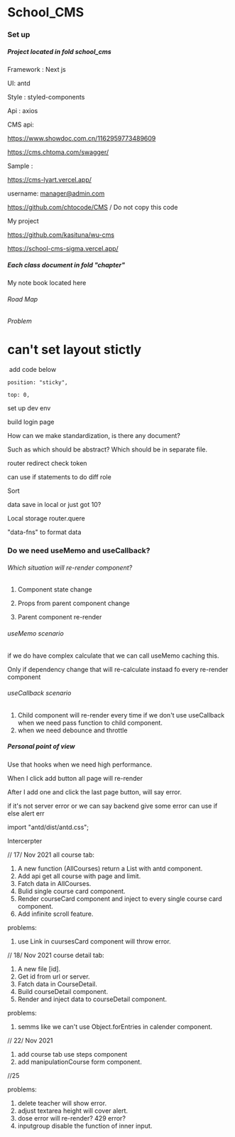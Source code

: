 # School_CMS

### Set up

##### Project located in fold school_cms

Framework : Next js

UI: antd

Style : styled-components

Api : axios

CMS api:

https://www.showdoc.com.cn/1162959773489609

https://cms.chtoma.com/swagger/

Sample :

https://cms-lyart.vercel.app/

username: [manager@admin.com](mailto:manager@admin.com)

https://github.com/chtocode/CMS / Do not copy this code

My project

https://github.com/kasituna/wu-cms

https://school-cms-sigma.vercel.app/

##### Each class document in fold "chapter"

My note book located here

###### Road Map



###### Problem

# can't set layout stictly

​	add code below

```
position: "sticky",

top: 0,
```

set up dev env

build login page

How can we make standardization, is there any document?

Such as which should be abstract? Which should be in separate file.

router redirect check token

can use if statements to do diff role

Sort

data save in local or just got 10?

Local storage router.quere

"data-fns" to format data



### Do we need useMemo and useCallback?

###### Which situation will re-render component?

1. Component  state change 

2. Props from parent component change
3. Parent component re-render

###### useMemo scenario

if we do have complex calculate that we can call useMemo caching this.

Only if dependency change that will re-calculate instaad fo every re-render component

###### useCallback scenario

1. Child component will re-render every time if we don't use useCallback when we need pass function to child component.
2. when we need debounce and throttle



##### Personal point of view

Use that hooks when we need high performance.



When I click add button all page will re-render

After I add one and click the last page button, will say error.

if it's not server error or we can say backend give some error can use if else alert err

import "antd/dist/antd.css";

Intercerpter

// 17/ Nov 2021
all course tab:
1. A new function (AllCourses) return a List with antd component.
2. Add api get all course with page and limit.
3. Fatch data in AllCourses.
4. Bulid single course card component.
5. Render courseCard component and inject to every single course card component.
6. Add infinite scroll feature.

problems:
1. use Link in cuursesCard component will throw error.


// 18/ Nov 2021
course detail tab:
1. A new file [id].
2. Get id from url or server.
3. Fatch data in CourseDetail.
4. Build courseDetail component.
5. Render and inject data to courseDetail component.

problems:
1. semms like we can't use Object.forEntries in calender component.

// 22/ Nov 2021
1. add course tab use steps component 
2. add manipulationCourse form component.

//25 


problems:
1. delete teacher will show error.
2. adjust textarea height will cover alert.
3. dose error will re-render? 429 error?
4. inputgroup disable the function of inner input.
